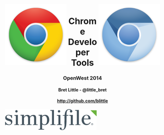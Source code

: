<img src="/chrome.png" alt="Google Chrome" style="width: 200px; display: inline-block; float:left;"/>
<img src="/chromium.png" alt="Chromium" style="width: 200px; display: inline-block; float: right;"/>

<h1 style="text-align: center;">Chrome Developer Tools</h1>
<h3 style="text-align: center;">OpenWest 2014</h3>
<h4 style="text-align: center;">Bret Little - @little_bret</h4>
<h4 style="text-align: center;"><a href="http://github.com/blittle">http://github.com/blittle</a></h4>

<img src="/sf-logo.png" style="text-align: center;"/>